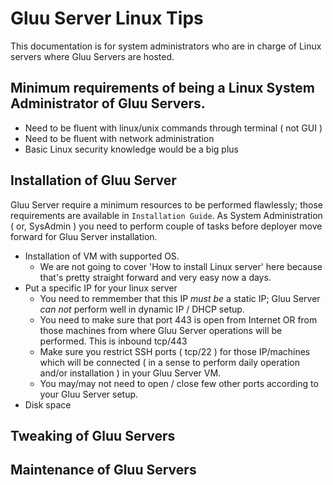 # Gluu Server Linux Tips 

This documentation is for system administrators who are in charge of Linux servers where Gluu Servers are hosted. 

## Minimum requirements of being a Linux System Administrator of Gluu Servers. 

 - Need to be fluent with linux/unix commands through terminal ( not GUI )
 - Need to be fluent with network administration
 - Basic Linux security knowledge would be a big plus

## Installation of Gluu Server

Gluu Server require a minimum resources to be performed flawlessly; those requirements are available in `Installation Guide`. 
As System Administration ( or, SysAdmin ) you need to perform couple of tasks before deployer move forward for Gluu Server installation. 

 - Installation of VM with supported OS. 
   - We are not going to cover 'How to install Linux server' here because that's pretty straight forward and very easy now a days. 
 - Put a specific IP for your linux server
   - You need to remmember that this IP *must be* a static IP; Gluu Server *can not* perform well in dynamic IP / DHCP setup. 
   - You need to make sure that port 443 is open from Internet OR from those machines from where Gluu Server operations will be performed. This is inbound tcp/443
   - Make sure you restrict SSH ports ( tcp/22 ) for those IP/machines which will be connected ( in a sense to perform daily operation and/or installation ) in your Gluu Server VM. 
   - You may/may not need to open / close few other ports according to your Gluu Server setup. 
 - Disk space



## Tweaking of Gluu Servers

## Maintenance of Gluu Servers 


